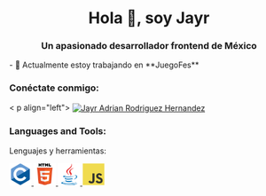 <h1 align="center">Hola 👋, soy Jayr</h1><h3 align="center">Un apasionado desarrollador frontend de México</h3>- 🔭 Actualmente estoy trabajando en **JuegoFes**

<h3 align="left">Conéctate conmigo:</h3>


<
p align="left">
<a href="https://www.linkedin.com/in/jayradrianrodriguezhernandez/" target="blank"><img align="center" src="https://raw.githubusercontent.com/rahuldkjain/github-profile-readme-generator/master/src/images/icons/Social/linked-in-alt.svg" alt="Jayr Adrian Rodriguez Hernandez" height="30" width="40" /></a></p><h3 align="left">Languages and Tools:</h3><p align="left">



Lenguajes y herramientas: </h3>
<p align="left"> <a href="https://www.cprogramming.com/" target="_blank" rel="noreferrer"> <img src="https://raw.githubusercontent.com/devicons/devicon/master/icons/c/c-original.svg" alt="c" width="40" height="40"/> </a> <a href="https://www.w3.org/html/" target="_blank" rel="noreferrer"> <img src="https://raw.githubusercontent.com/devicons/devicon/master/icons/html5/html5-original-wordmark.svg" alt="html5" width="40" height="40"/> </a> <a href="https://www.java.com" target="_blank" rel="noreferrer"> <img src="https://raw.githubusercontent.com/devicons/devicon/master/icons/java/java-original.svg" alt="java" width="40" height="40"/> </a> <a href="https://developer.mozilla.org/en-US/docs/Web/JavaScript" target="_blank" rel="noreferrer"> <img src="https://raw.githubusercontent.com/devicons/devicon/master/icons/javascript/javascript-original.svg" alt="javascript" width="40" height="40"/> </a> </p>
